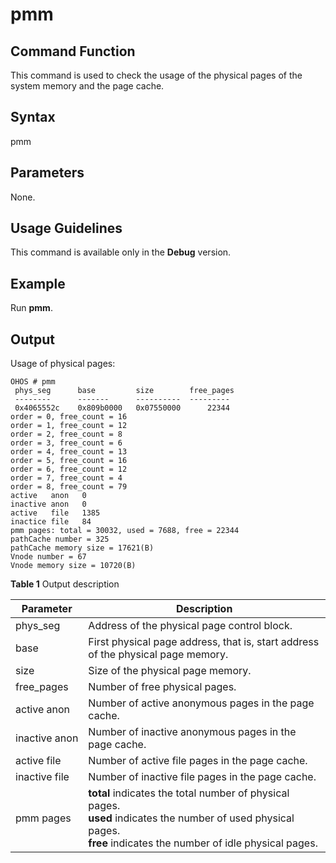 # pmm


## Command Function

This command is used to check the usage of the physical pages of the system memory and the page cache.


## Syntax

pmm


## Parameters

None.


## Usage Guidelines

This command is available only in the **Debug** version.


## Example

Run **pmm**.


## Output

Usage of physical pages:

```
OHOS # pmm
 phys_seg      base         size        free_pages
 --------      -------      ----------  ---------
 0x4065552c    0x809b0000   0x07550000      22344
order = 0, free_count = 16
order = 1, free_count = 12
order = 2, free_count = 8
order = 3, free_count = 6
order = 4, free_count = 13
order = 5, free_count = 16
order = 6, free_count = 12
order = 7, free_count = 4
order = 8, free_count = 79
active   anon   0
inactive anon   0
active   file   1385
inactice file   84
pmm pages: total = 30032, used = 7688, free = 22344
pathCache number = 325
pathCache memory size = 17621(B)
Vnode number = 67
Vnode memory size = 10720(B)
```

**Table 1** Output description

| Parameter| Description|
| -------- | -------- |
| phys_seg | Address of the physical page control block.|
| base | First physical page address, that is, start address of the physical page memory.|
| size | Size of the physical page memory.|
| free_pages | Number of free physical pages.|
| active&nbsp;anon | Number of active anonymous pages in the page cache.|
| inactive&nbsp;anon | Number of inactive anonymous pages in the page cache.|
| active&nbsp;file | Number of active file pages in the page cache.|
| inactive&nbsp;file | Number of inactive file pages in the page cache.|
| pmm&nbsp;pages | **total** indicates the total number of physical pages. <br/>**used** indicates the number of used physical pages. <br/>**free** indicates the number of idle physical pages. |

